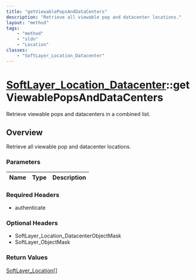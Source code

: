 ```yaml
---
title: "getViewablePopsAndDataCenters"
description: "Retrieve all viewable pop and datacenter locations."
layout: "method"
tags:
    - "method"
    - "sldn"
    - "Location"
classes:
    - "SoftLayer_Location_Datacenter"
---
```

# [SoftLayer_Location_Datacenter](/reference/services/SoftLayer_Location_Datacenter)::getViewablePopsAndDataCenters

Retrieve viewable pops and datacenters in a combined list.


## Overview 
Retrieve all viewable pop and datacenter locations. 

### Parameters 
|Name | Type | Description |
| --- | --- | --- |


### Required Headers
* authenticate

### Optional Headers
* SoftLayer_Location_DatacenterObjectMask
* SoftLayer_ObjectMask

### Return Values
<a href='/reference/datatypes/SoftLayer_Location'>SoftLayer_Location[] </a>

